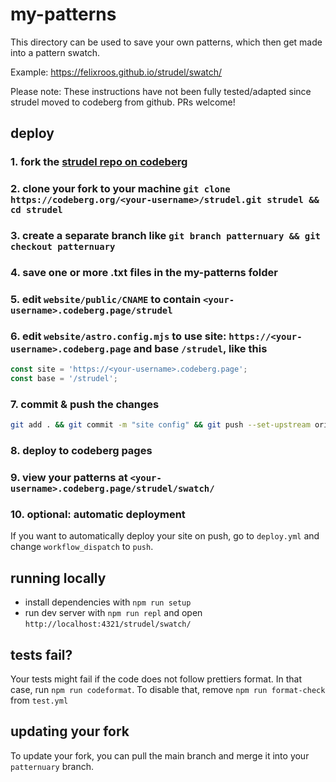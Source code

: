 # my-patterns

This directory can be used to save your own patterns, which then get
made into a pattern swatch.

Example: <https://felixroos.github.io/strudel/swatch/>

Please note: These instructions have not been fully tested/adapted since strudel moved to codeberg from github. PRs welcome!

## deploy

### 1. fork the [strudel repo on codeberg](https://codeberg.org/uzu/strudel.git)

### 2. clone your fork to your machine `git clone https://codeberg.org/<your-username>/strudel.git strudel && cd strudel`

### 3. create a separate branch like `git branch patternuary && git checkout patternuary`

### 4. save one or more .txt files in the my-patterns folder

### 5. edit `website/public/CNAME` to contain `<your-username>.codeberg.page/strudel`

### 6. edit `website/astro.config.mjs` to use site: `https://<your-username>.codeberg.page` and base `/strudel`, like this

```js
const site = 'https://<your-username>.codeberg.page';
const base = '/strudel';
```

### 7. commit & push the changes

```sh
git add . && git commit -m "site config" && git push --set-upstream origin
```

### 8. deploy to codeberg pages

### 9. view your patterns at `<your-username>.codeberg.page/strudel/swatch/`

### 10. optional: automatic deployment

If you want to automatically deploy your site on push, go to `deploy.yml` and change `workflow_dispatch` to `push`.

## running locally

- install dependencies with `npm run setup`
- run dev server with `npm run repl` and open `http://localhost:4321/strudel/swatch/`

## tests fail?

Your tests might fail if the code does not follow prettiers format.
In that case, run `npm run codeformat`. To disable that, remove `npm run format-check` from `test.yml`

## updating your fork

To update your fork, you can pull the main branch and merge it into your `patternuary` branch.
